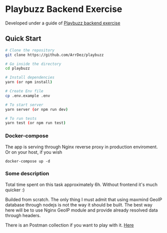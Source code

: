 # Playbuzz Backend Exercise

Developed under a guide of [Playbuzz backend exercise](https://github.com/ArrDez/playbuzz/blob/master/docs/Playbuzz.pdf)

## Quick Start

```bash
# Clone the repository
git clone https://github.com/ArrDez/playbuzz

# Go inside the directory
cd playbuzz

# Install dependencies
yarn (or npm install)

# Create Env file
cp .env.example .env

# To start server
yarn server (or npm run dev)

# To run tests
yarn test (or npm run test)
```

### Docker-compose

The app is serving through Nginx reverse proxy in production enviroment. Or on your host, if you wish 

```shell
docker-compose up -d
```

### Some description
Total time spent on this task approximately 6h. Without frontend it's much quicker :)

Builded from scratch. The only thing I must admit that using maxmind GeoIP database through nodejs is not the way it should be built. The best way here will be to use Nginx GeoIP module and provide already resolved data through headers.

There is an Postman collection if you want to play with it. 
[Here](https://github.com/ArrDez/playbuzz/blob/master/Playbuzz.postman_collection.json)